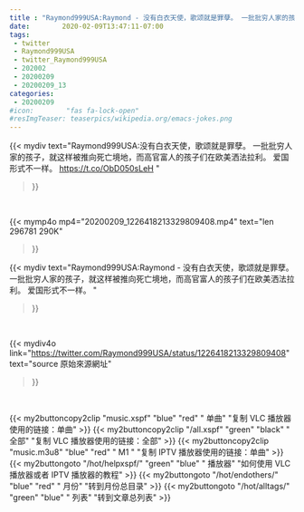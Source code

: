 ```yaml
---
title : "Raymond999USA:Raymond - 没有白衣天使，歌颂就是罪孽。 一批批穷人家的孩子，就这样被推向死亡境地，而高官富人的孩子们在欧美洒法拉利。 爱国形式不一样。 "
date:        2020-02-09T13:47:11-07:00
tags:
 - twitter
 - Raymond999USA
 - twitter_Raymond999USA
 - 202002
 - 20200209
 - 20200209_13
categories:
 - 20200209
#icon:        "fas fa-lock-open"
#resImgTeaser: teaserpics/wikipedia.org/emacs-jokes.png
---
```


{{< mydiv text="Raymond999USA:没有白衣天使，歌颂就是罪孽。 一批批穷人家的孩子，就这样被推向死亡境地，而高官富人的孩子们在欧美洒法拉利。 爱国形式不一样。 https://t.co/ObD050sLeH "
>}}
<br>


{{< mymp4o mp4="20200209_1226418213329809408.mp4"
text="len 296781    290K"
>}}


{{< mydiv text="Raymond999USA:Raymond - 没有白衣天使，歌颂就是罪孽。 一批批穷人家的孩子，就这样被推向死亡境地，而高官富人的孩子们在欧美洒法拉利。 爱国形式不一样。 "
>}}
<br>

{{< mydiv4o link="https://twitter.com/Raymond999USA/status/1226418213329809408"
text="source 原始來源網址"
>}}


<br>



{{< my2buttoncopy2clip "music.xspf"        "blue"   "red"    " 单曲"  "复制 VLC 播放器使用的链接：单曲" >}} {{< my2buttoncopy2clip "/all.xspf"         "green"  "black"  " 全部"  "复制 VLC 播放器使用的链接：全部" >}} {{< my2buttoncopy2clip "music.m3u8"        "blue"   "red"    " M1 "    "复制 IPTV 播放器使用的链接：单曲" >}} {{< my2buttongoto      "/hot/helpxspf/"    "green"  "blue"   " 播放器" "如何使用 VLC 播放器或者 IPTV 播放器的教程" >}} {{< my2buttongoto      "/hot/endothers/"   "blue"   "red"    " 月份"   "转到月份总目录" >}} {{< my2buttongoto      "/hot/alltags/"     "green"  "blue"   " 列表"   "转到文章总列表" >}} 
